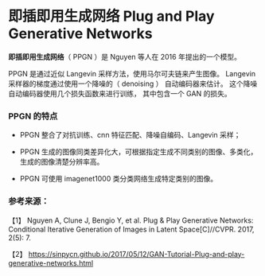 # 即插即用生成网络 Plug and Play Generative Networks

**即插即用生成网络**（ PPGN ）是 Nguyen 等人在 2016 年提出的一个模型。

 PPGN 是通过近似 Langevin 采样方法，使用马尔可夫链来产生图像。  Langevin 采样器的梯度通过使用一个降噪的（ denoising ） 自动编码器来估计。 这个降噪自动编码器使用几个损失函数来进行训练， 其中包含一个 GAN 的损失。

### PPGN 的特点

- PPGN 整合了对抗训练、cnn 特征匹配、降噪自编码、Langevin 采样；

- PPGN 生成的图像同类差异化大，可根据指定生成不同类别的图像、多类化，生成的图像清楚分辨率高。

- PPGN 可使用 imagenet1000 类分类网络生成特定类别的图像。


### 参考来源：

【1】  Nguyen A, Clune J, Bengio Y, et al. Plug & Play Generative Networks: Conditional Iterative Generation of Images in Latent Space[C]//CVPR. 2017, 2(5): 7.

【2】  https://sinpycn.github.io/2017/05/12/GAN-Tutorial-Plug-and-play-generative-networks.html